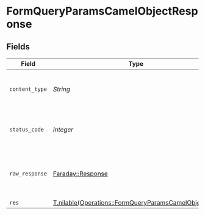 # FormQueryParamsCamelObjectResponse


## Fields

| Field                                                                                                            | Type                                                                                                             | Required                                                                                                         | Description                                                                                                      |
| ---------------------------------------------------------------------------------------------------------------- | ---------------------------------------------------------------------------------------------------------------- | ---------------------------------------------------------------------------------------------------------------- | ---------------------------------------------------------------------------------------------------------------- |
| `content_type`                                                                                                   | *String*                                                                                                         | :heavy_check_mark:                                                                                               | HTTP response content type for this operation                                                                    |
| `status_code`                                                                                                    | *Integer*                                                                                                        | :heavy_check_mark:                                                                                               | HTTP response status code for this operation                                                                     |
| `raw_response`                                                                                                   | [Faraday::Response](https://www.rubydoc.info/gems/faraday/Faraday/Response)                                      | :heavy_check_mark:                                                                                               | Raw HTTP response; suitable for custom response parsing                                                          |
| `res`                                                                                                            | [T.nilable(Operations::FormQueryParamsCamelObjectRes)](../../models/operations/formqueryparamscamelobjectres.md) | :heavy_minus_sign:                                                                                               | OK                                                                                                               |